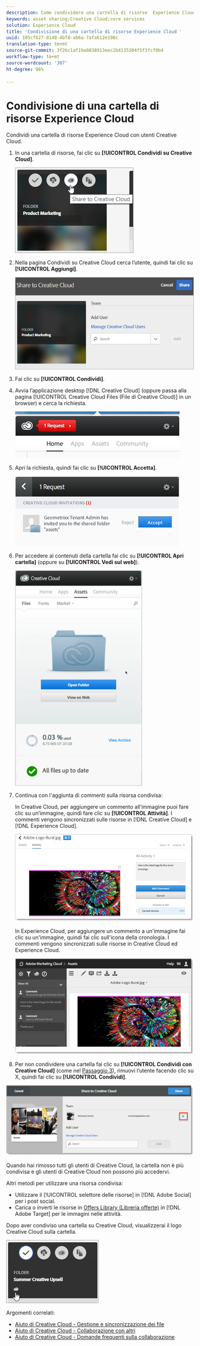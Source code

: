 ```yaml
---
description: Come condividere una cartella di risorse  Experience Cloud con gli utenti di Creative Cloud.
keywords: asset sharing;Creative Cloud;core services
solution: Experience Cloud
title: 'Condivisione di una cartella di risorse Experience Cloud '
uuid: 105cf627-0148-4bf8-ab6a-7afa612e198c
translation-type: tm+mt
source-git-commit: 3f26c1af19a0838913eec2b4135304f5f3fcf0b4
workflow-type: tm+mt
source-wordcount: '307'
ht-degree: 96%

---
```



# Condivisione di una cartella di risorse Experience Cloud

Condividi una cartella di risorse Experience Cloud con utenti Creative Cloud.

1. In una cartella di risorse, fai clic su **[!UICONTROL Condividi su Creative Cloud]**.

   ![Risultato passaggio](assets/asset-share-cc.png)
1. Nella pagina Condividi su Creative Cloud cerca l’utente, quindi fai clic su **[!UICONTROL Aggiungi]**.

   ![](assets/asset-share-cc-page.png)

1. Fai clic su **[!UICONTROL Condividi]**.
1. Avvia l’applicazione desktop [!DNL Creative Cloud] (oppure passa alla pagina [!UICONTROL Creative Cloud Files (File di Creative Cloud)] in un browser) e cerca la richiesta.

   ![](assets/cc_share_request.png)
1. Apri la richiesta, quindi fai clic su **[!UICONTROL Accetta]**.

   ![Risultato passaggio](assets/cc_share_accept.png)
1. Per accedere ai contenuti della cartella fai clic su **[!UICONTROL Apri cartella]** (oppure su **[!UICONTROL Vedi sul web]**).

   ![Risultato passaggio](assets/creative_cloud_open_folder.png)
1. Continua con l&#39;aggiunta di commenti sulla risorsa condivisa:

   In Creative Cloud, per aggiungere un commento all’immagine puoi fare clic su un’immagine, quindi fare clic su **[!UICONTROL Attività]**. I commenti vengono sincronizzati sulle risorse in [!DNL Creative Cloud] e [!DNL Experience Cloud].

   ![](assets/asset_comment_cc.png)

   In Experience Cloud, per aggiungere un commento a un&#39;immagine fai clic su un&#39;immagine, quindi fai clic sull&#39;icona della cronologia. I commenti vengono sincronizzati sulle risorse in Creative Cloud ed Experience Cloud.

   ![](assets/asset_comment_mac.png)

1. Per non condividere una cartella fai clic su **[!UICONTROL Condividi con Creative Cloud]** (come nel [Passaggio 3](../experience-cloud-assets/t-share-creative-cloud.md#step_BA17CFA185284641A9B878BA29551996)), rimuovi l’utente facendo clic su X, quindi fai clic su **[!UICONTROL Condividi]**.

![](assets/asset_remove_user.png)

Quando hai rimosso tutti gli utenti di Creative Cloud, la cartella non è più condivisa e gli utenti di Creative Cloud non possono più accedervi.

Altri metodi per utilizzare una risorsa condivisa:

* Utilizzare il [!UICONTROL selettore delle risorse] in [!DNL Adobe Social] per i post social.
* Carica o inverti le risorse in [Offers Library (Libreria offerte)](https://docs.adobe.com/help/it-IT/target/using/experiences/offers/manage-content.html) in [!DNL Adobe Target] per le immagini nelle attività.

Dopo aver condiviso una cartella su Creative Cloud, visualizzerai il logo Creative Cloud sulla cartella.

![](assets/asset-cc-logo.png)

Argomenti correlati:

* [Aiuto di Creative Cloud - Gestione e sincronizzazione dei file](https://helpx.adobe.com/it/creative-cloud/help/sync-files.html)
* [Aiuto di Creative Cloud - Collaborazione con altri](https://helpx.adobe.com/it/creative-cloud/help/collaboration.html)
* [Aiuto di Creative Cloud - Domande frequenti sulla collaborazione](https://helpx.adobe.com/it/creative-cloud/help/collaboration-faq.html)
